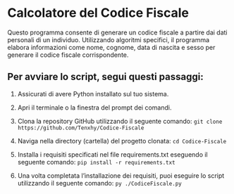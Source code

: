 # Calcolatore del Codice Fiscale

Questo programma consente di generare un codice fiscale a partire dai dati personali di un individuo. 
Utilizzando algoritmi specifici, il programma elabora informazioni come nome, cognome, data di nascita e sesso per generare il codice fiscale corrispondente.

## Per avviare lo script, segui questi passaggi:

1. Assicurati di avere Python installato sul tuo sistema.
2. Apri il terminale o la finestra del prompt dei comandi.
3. Clona la repository GitHub utilizzando il seguente comando:
`git clone https://github.com/Tenxhy/Codice-Fiscale`

4. Naviga nella directory (cartella) del progetto clonata:
`cd Codice-Fiscale`

5. Installa i requisiti specificati nel file requirements.txt eseguendo il seguente comando:
`pip install -r requirements.txt`

6. Una volta completata l’installazione dei requisiti, puoi eseguire lo script utilizzando il seguente comando:
`py ./CodiceFiscale.py`